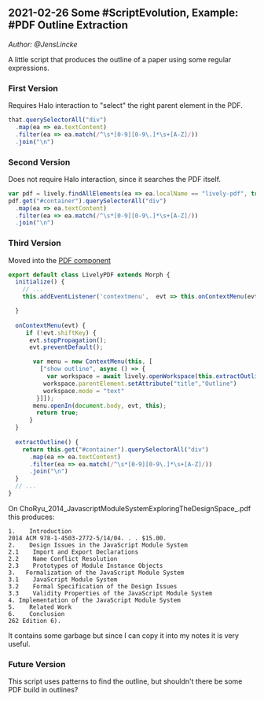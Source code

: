 ## 2021-02-26 Some #ScriptEvolution, Example: #PDF Outline Extraction
*Author: @JensLincke*

A little script that produces the outline of a paper using some regular expressions.

### First Version

Requires Halo interaction to "select" the right parent element in the PDF.

```javascript
that.querySelectorAll("div")
  .map(ea => ea.textContent)
  .filter(ea => ea.match(/^\s*[0-9][0-9\.]*\s+[A-Z]/))
  .join("\n")
```

### Second Version

Does not require Halo interaction, since it searches the PDF itself.

```javascript
var pdf = lively.findAllElements(ea => ea.localName == "lively-pdf", true)[0]
pdf.get("#container").querySelectorAll("div")
  .map(ea => ea.textContent)
  .filter(ea => ea.match(/^\s*[0-9][0-9\.]*\s+[A-Z]/))
  .join("\n")
```

### Third Version

Moved into the [PDF component](edit://src/components/widgets/lively-pdf.js)

```javascript
export default class LivelyPDF extends Morph {
  initialize() {
    // ...
    this.addEventListener('contextmenu',  evt => this.onContextMenu(evt), false);

  }
  
  onContextMenu(evt) {
     if (!evt.shiftKey) {
      evt.stopPropagation();
      evt.preventDefault();

       var menu = new ContextMenu(this, [
         ["show outline", async () => {
           var workspace = await lively.openWorkspace(this.extractOutline())
          workspace.parentElement.setAttribute("title","Outline")
          workspace.mode = "text"
        }]]);
       menu.openIn(document.body, evt, this);
        return true;
      }
  }
  
  extractOutline() {    
    return this.get("#container").querySelectorAll("div")
      .map(ea => ea.textContent)
      .filter(ea => ea.match(/^\s*[0-9][0-9\.]*\s+[A-Z]/))
      .join("\n")
  }
  // ... 
}
```

On ChoRyu_2014_JavascriptModuleSystemExploringTheDesignSpace_.pdf this produces:

```
1.    Introduction
2014 ACM 978-1-4503-2772-5/14/04. . . $15.00.
2.    Design Issues in the JavaScript Module System
2.1    Import and Export Declarations
2.2    Name Conflict Resolution
2.3    Prototypes of Module Instance Objects
3.   Formalization of the JavaScript Module System
3.1    JavaScript Module System
3.2    Formal Specification of the Design Issues
3.3    Validity Properties of the JavaScript Module System
4. Implementation of the JavaScript Module System
5.    Related Work
6.    Conclusion
262 Edition 6).
```

It contains some garbage but since I can copy it into my notes it is very useful. 



### Future Version

This script uses patterns to find the outline, but shouldn't there be some PDF build in outlines?

